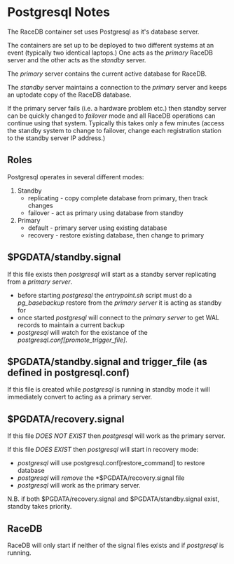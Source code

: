 # Postgresql Notes

The RaceDB container set uses Postgresql as it's database server.

The containers are set up to be deployed to two different systems at an event
(typically two identical laptops.) One acts as the *primary* RaceDB server
and the other acts as the *standby* server.

The *primary* server contains the current active database for RaceDB.

The *standby* server maintains a connection to the *primary* server and keeps an
uptodate copy of the RaceDB database. 

If the primary server fails (i.e. a hardware problem etc.) then standby server can be quickly
changed to *failover* mode and all RaceDB operations can continue using that system. Typically
this takes only a few minutes (access the standby system to change to failover, change each
registration station to the standby server IP address.)

## Roles

Postgresql operates in several different modes:

1. Standby
    - replicating - copy complete database from primary, then track changes
    - failover - act as primary using database from standby
2. Primary
    - default - primary server using existing database
    - recovery - restore existing database, then change to primary

## $PGDATA/standby.signal

If this file exists then *postgresql* will start as a standby server replicating from a *primary server*.

- before starting *postgresql* the *entrypoint.sh* script must do a *pg\_basebackup* restore from
the *primary server* it is acting as standby for
- once started *postgresql* will connect to the *primary server* to get WAL records to maintain
a current backup
- *postgresql* will watch for the existance of the *postgresql.conf[promote\_trigger\_file]*.


## $PGDATA/standby.signal and trigger\_file (as defined in postgresql.conf)

If this file is created while *postgresql* is running in standby mode it will
immediately convert to acting as a primary server.


## $PGDATA/recovery.signal

If this file *DOES NOT EXIST* then *postgresql* will work as the primary server.

If this file *DOES EXIST* then *postgresql* will start in recovery mode:

- *postgresql* will use postgresql.conf[restore\_command] to restore database
- *postgresql* will *remove* the *$PGDATA/recovery.signal file
- *postgresql* will work as the primary server.

N.B. if both $PGDATA/recovery.signal and $PGDATA/standby.signal exist, standby takes priority.

## RaceDB

RaceDB will only start if neither of the signal files exists and if *postgresql* is running.


